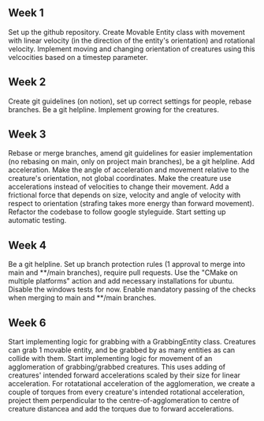 ## Week 1
Set up the github repository.
Create Movable Entity class with movement with linear velocity (in the direction of the entity's orientation) and rotational velocity. Implement moving and changing orientation of creatures using this velcocities based on a timestep parameter.

## Week 2
Create git guidelines (on notion), set up correct settings for people, rebase branches. Be a git helpline.
Implement growing for the creatures.

## Week 3
Rebase or merge branches, amend git guidelines for easier implementation (no rebasing on main, only on project main branches), be a git helpline.
Add acceleration. Make the angle of acceleration and movement relative to the creature's orientation, not global coordinates.
Make the creature use accelerations instead of velocities to change their movement.
Add a frictional force that depends on size, velocity and angle of velocity with respect to orientation (strafing takes more energy than forward movement).
Refactor the codebase to follow google styleguide.
Start setting up automatic testing.

## Week 4
Be a git helpline.
Set up branch protection rules (1 approval to merge into main and **/main branches), require pull requests. Use the "CMake on multiple platforms" action and add necessary installations for ubuntu. Disable the windows tests for now. Enable mandatory passing of the checks when merging to main and **/main branches.

## Week 6
Start implementing logic for grabbing with a GrabbingEntity class. Creatures can grab 1 movable entity, and be grabbed by as many entities as can collide with them.
Start implementing logic for movement of an agglomeration of grabbing/grabbed creatures. This uses adding of creatures' intended forward accelerations scaled by their size for linear acceleration. For rotatational acceleration of the agglomeration, we create a couple of torques from every creature's intended rotational acceleration, project them perpendicular to the centre-of-agglomeration to centre of creature distancea and add the torques due to forward accelerations.
